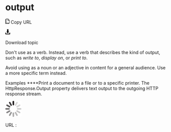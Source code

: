 # output

![Copy URL](media/output/Copy.png)
Copy URL

![Download](media/output/Download.png)

Download topic

Don't use as a verb. Instead, use a verb that describes the kind of output, such as *write to*, *display on*, or *print to*.

Avoid using as a noun or an adjective in content for a general audience. Use a more specific term instead.

Examples
****Print a document to a file or to a specific printer.
The HttpResponse.Output property delivers text output to the outgoing HTTP response stream.

![In progress](media/output/activity-large.gif)

URL :
